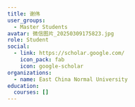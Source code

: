 ```yaml
---
title: 谢伟
user_groups:
  - Master Students
avatar: 微信图片_20250309175823.jpg
role: Student
social:
  - link: https://scholar.google.com/
    icon_pack: fab
    icon: google-scholar
organizations:
  - name: East China Normal University
education:
  courses: []
---
```

